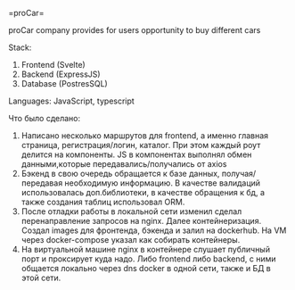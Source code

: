 =proCar=

proCar company provides for users opportunity to buy different cars



Stack:
1) Frontend (Svelte)
2) Backend (ExpressJS)
3) Database (PostresSQL)

Languages: JavaScript, typescript

Что было сделано:
1. Написано несколько маршрутов для frontend, а именно главная страница, регистрация/логин, каталог. При этом каждый роут делится на компоненты. JS в компонентах выполнял обмен данными,которые передавались/получались от axios
2. Бэкенд в свою очередь обращается к базе данных, получая/передавая необходимую информацию. В качестве валидаций использовалась доп.библиотеки, в качестве обращения к бд, а также создания таблиц использовал ORM.
3. После отладки работы в локальной сети изменил сделал перенаправление запросов на nginx. Далее контейнеризация. Создал images для фронтенда, бэкенда и залил на dockerhub. На VM через docker-compose указал как собирать контейнеры.
4. На виртуальной машине nginx в контейнере слушает публичный порт и проксирует куда надо. Либо frontend либо backend, с ними общается локально через dns docker в одной сети, также и БД в этой сети.

